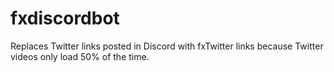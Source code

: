 # fxdiscordbot

Replaces Twitter links posted in Discord with fxTwitter links because Twitter videos only load 50% of the time.
